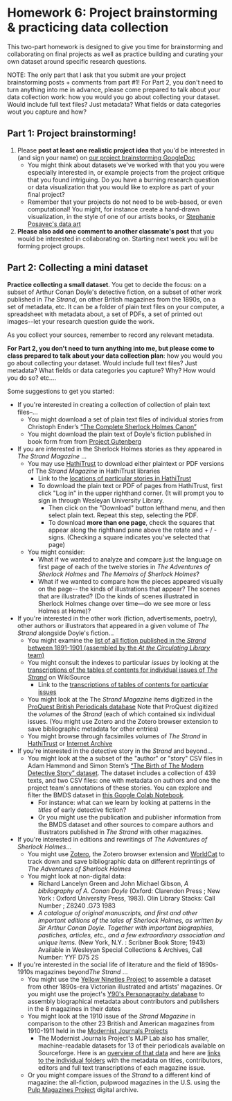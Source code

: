 # Homework 6: Project brainstorming & practicing data collection 

This two-part homework is designed to give you time for brainstorming and collaborating on final projects as well as practice building and curating your own dataset around specific research questions.

NOTE: The only part that I ask that you submit are your project brainstorming posts + comments from part #1! For Part 2, you don't need to turn anything into me in advance, please come prepared to talk about your data collection work: how you would you go about collecting your dataset. Would include full text files? Just metadata? What fields or data categories wout you capture and how?

## Part 1: Project brainstorming!

1. Please **post at least one realistic project idea** that you'd be interested in (and sign your name) on [our project brainstorming GoogleDoc](https://docs.google.com/document/d/1Co0Wni6ktOCFIwtMkq5aynPguGVLOkfbUBpAS-YR3_g/edit?tab=t.0#heading=h.k217upgfhgy8)
	+ You might think about datasets we've worked with that you you were especially interested in, or example projects from the project critique that you found intriguing. Do you have a burning research question or data visualization that you would like to explore as part of your final project?
	+ Remember that your projects do not need to be web-based, or even computational! You might, for instance create a hand-drawn visualization, in the style of one of our artists books, or [Stephanie Posavec's data art](https://www.stefanieposavec.com/writing-without-words)
2.   **Please also add one comment to another classmate's post** that you would be interested in collaborating on. Starting next week you will be forming project groups.

## Part 2: Collecting a mini dataset

**Practice collecting a small dataset**. You get to decide the focus: on a subset of Arthur Conan Doyle's detective fiction, on a subset of other work published in *The Strand*, on other British magazines from the 1890s, on a set of metadata, etc.  It can be a folder of plain text files on your computer, a spreadsheet with metadata about, a set of PDFs, a set of printed out images--let your research question guide the work.

As you collect your sources, remember to record any relevant metadata.

**For Part 2, you don't need to turn anything into me, but please come to class prepared to talk about your data collection plan**: how you would you go about collecting your dataset. Would include full text files? Just metadata? What fields or data categories  you capture? Why? How would you do so? etc....

Some suggestions to get you started: 

+ If you're interested in creating a collection of collection of plain text files–...
	+ You might download a set of plain text files of individual stories from Christoph Ender’s [“The Complete Sherlock Holmes Canon”](https://sherlock-holm.es/)
	+ You might download the plain text of Doyle's fiction published in book form from from [Project Gutenberg](https://www.gutenberg.org/ebooks/author/69)
+ If you are interested in the Sherlock Holmes stories as they appeared  in *The Strand Magazine* ...
	+ You may use [HathiTrust](https://catalog.hathitrust.org/Record/000642318) to download either plaintext or PDF versions of The *Strand Magazine* in HathiTrust libraries
		+ Link to the [locations of particular stories in HathiTrust](https://github.com/sceckert/Data-and-Culture-Fall-2024/blob/main/_week8/detective-fiction.md#sherlock-holmes-stories)
		+ To download the plain text or PDF of pages from HathiTrust, first click "Log in" in the upper righthand corner. (It will prompt you to sign in through Wesleyan University Library.
			+  Then click on the "Download" button lefthand menu, and then select plain text. Repeat this step, selecting the PDF. 
			+ To download **more than one page**, check the squares that appear along the righthand pane above the rotate and + / - signs. (Checking a square indicates you've selected that page)
	+ You might consider:
		+ What if we wanted to analyze and compare just the language on first page of each of the twelve stories in *The Adventures of Sherlock Holmes* and *The Memoirs of Sherlock Holmes*?
		+ What if we wanted to compare how the pieces appeared visually on the page-- the kinds of illustrations that appear? The scenes that are illustrated? (Do the kinds of scenes illustrated in Sherlock Holmes change over time––do we see more or less Holmes at Home)?
+ If you're interested in the other work (fiction, advertisements, poetry), other authors or illustrators that appeared in a given volume of *The Strand* alongside Doyle's fiction...
	+ You might examine the [list of all fiction published in the *Strand* between 1891-1901 (assembled by the *At the Circulating Library* team)](https://www.victorianresearch.org/atcl/show_periodical.php?jid=122)
	+  You might consult the indexes to particular *issues*  by looking at the [transcriptions of the tables of contents for individual issues of *The Strand*](https://en.wikisource.org/wiki/The_Strand_Magazine#Volumes_with_readable_content) on WikiSource
		+  Link to the [transcriptions of tables of contents for particular issues](https://github.com/sceckert/Data-and-Culture-Fall-2024/blob/main/_week8/detective-fiction.md#sherlock-holmes-stories)
	+ You might look at the The *Strand Magazine* items digitized in the [ProQuest British Periodicals database](https://www.proquest.com/publication/1984?OpenUrlRefId=info:xri/sid:primo&accountid=14963&parentSessionId=rOxoHB9q9nPlnJvCL9baHd5zSqxGqA2UKDXlp36H3L0%3D&decadeSelected=1900%20-%201909&yearSelected=1891&monthSelected=07&issueNameSelected=01891Y07Y01%2423Jul%2B1891%243b%2B%2BVol.%2B2) Note that ProQuest digitized the *volumes* of the *Strand* (each of which contained six individual issues. (You might use Zotero and the Zotero browser extension to save bibliographic metadata for other entries)
	+ You might browse through facsimiles volumes of *The Strand* in [HathiTrust](https://catalog.hathitrust.org/Record/000642318) or  [Internet Archive](https://archive.org/details/thestrandmagazine?tab=collection&query=Strand&sort=date&and%5B%5D=year%3A%5B1891+TO+1925%5D)
+ If you're interested in the detective story in the *Strand* and beyond...
	+ You might look at the a subset of the  "author" or "story" CSV files in Adam Hammond and Simon Stern’s [“The Birth of The Modern Detective Story” dataset](https://www.adamhammond.com/bmds/). The dataset includes a collection of 439 texts, and two CSV files: one with metadata on authors and one the project team's annotations of these stories. You can explore and filter the BMDS dataset in [this Google Colab Notebook](https://colab.research.google.com/drive/1w-kMR66pQtYdMoDsBK1gSQDIxcTCrzp8?usp=sharing). 
		+ For instance: what can we learn by looking at patterns in the *titles* of early detective fiction?
		+ Or you might use the publication and publisher information from the BMDS dataset and other sources to compare authors and illustrators published in *The Strand* with other magazines.
+ If you're interested in editions and rewritings of *The Adventures of Sherlock Holmes*...
	+ You might use [Zotero](https://www.zotero.org/), the Zotero browser extension and [WorldCat](https://search.worldcat.org/) to track down and save bibliographic data on different reprintings of *The Adventures of Sherlock Holmes* 
	+ You might look at non-digital data:
		+  Richard Lancelyn Green and John Michael Gibson, *A bibliography of A. Conan Doyle* (Oxford: Clarendon Press ; New York : Oxford University Press, 1983). Olin Library Stacks: Call Number ; Z8240 .G73 1983
		+ *A catalogue of original manuscripts, and first and other important editions of the tales of Sherlock Holmes, as written by Sir Arthur Conan Doyle. Together with important biographies, pastiches, articles, etc., and a few extraordinary association and unique items.* (New York, N.Y. : Scribner Book Store; 1943) Available in Wesleyan Special Collections & Archives, Call Number: YYF D75 2S
+  If you're interested in the social life of literature and the field of 1890s-1910s magazines beyond*The Strand* ...
	+  You might use the [Yellow Nineties Project](https://1890s.ca/magazine_rack/) to assemble a dataset from other 1890s-era Victorian illustrated and artists' magazines. Or you might use the project's [Y90's Personagraphy database](https://personography.1890s.ca/using-this-site/) to assembly biographical metadata about contributors and publishers in the 8 magazines in their dates
	+  You might look at the 1910 issue of the *Strand Magazine* in comparison to the other 23 British and American magazines from 1910-1911 held in the [Modernist Journals Projects](https://modjourn.org/journal/strand-magazine/#comprise)
		+  The Modernist Journals Project's MJP Lab also has smaller, machine-readable datasets for 13 of their periodicals available on Sourceforge. Here is an [overview of that data](https://sourceforge.net/p/mjplab/home/Home/) and here are [links to the individual folders](https://sourceforge.net/projects/mjplab/files/) with the metadata on titles, contributors, editors and full text transcriptions of each magazine issue.
	+  Or you might compare issues of the *Strand* to a different kind of magazine: the all-fiction, pulpwood magazines in the U.S. using the [Pulp Magazines Project](https://www.pulpmags.org/) digital archive.











